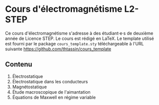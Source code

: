 # Cours d'électromagnétisme L2-STEP


Ce cours d'électromagnétisme s'adresse à des étudiant·e·s de deuxième année de Licence STEP. Le cours est rédigé en LaTeX. Le template utilisé est fourni par le package `cours_template.sty` téléchargeable à l'URL suivante https://github.com/thtassin/cours_template

## Contenu
  1. Électrostatique
  2. Électrostatique dans les conducteurs
  3. Magnétostatique
  4. Étude macroscopique de l'aimantation
  5. Équations de Maxwell en régime variable
